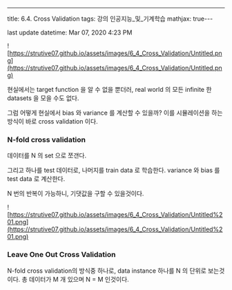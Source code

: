 ---
title:  6.4. Cross Validation
tags: 강의 인공지능_및_기계학습
mathjax: true---


last update datetime: Mar 07, 2020 4:23 PM

![https://strutive07.github.io/assets/images/6_4_Cross_Validation/Untitled.png](https://strutive07.github.io/assets/images/6_4_Cross_Validation/Untitled.png)

현실에서는 target function 을 알 수 없을 뿐더러, real world 의 모든 infinite 한 datasets 을 모을 수도 없다.

그럼 어떻게 현실에서 bias 와 variance 를 계산할 수 있을까? 이를 시뮬레이션을 하는 방식이 바로 cross validation 이다.

### N-fold cross validation

데이터를 N 의 set 으로 쪼갠다.

그리고 하나를 test 데이터로, 나머지를 train data 로 학습한다. variance 와 bias 를 test data 로 계산한다.

N 번의 반복이 가능하니, 기댓값을 구할 수 있을것이다.

![https://strutive07.github.io/assets/images/6_4_Cross_Validation/Untitled%201.png](https://strutive07.github.io/assets/images/6_4_Cross_Validation/Untitled%201.png)

### Leave One Out Cross Validation

N-fold cross validation의 방식중 하나로, data instance 하나를 N 의 단위로 보는것이다. 총 데이터가 M 개 있으며 N = M 인것이다.